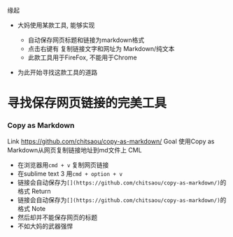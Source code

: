 缘起
- 大妈使用某款工具, 能够实现
  + 自动保存网页标题和链接为markdown格式
  + 点击右键有 复制链接文字和网址为 Markdown/纯文本
  + 此款工具用于FireFox, 不能用于Chrome

- 为此开始寻找这款工具的道路

# 寻找保存网页链接的完美工具

### Copy as Markdown

Link https://github.com/chitsaou/copy-as-markdown/
Goal 使用Copy as Markdown从网页复制链接地址到md文件上
CML
- 在浏览器用`cmd + v` 复制网页链接
- 在sublime text 3 用`cmd + option + v `
- 链接会自动保存为`[](https://github.com/chitsaou/copy-as-markdown/)`的格式
Return
- 链接会自动保存为`[](https://github.com/chitsaou/copy-as-markdown/)`的格式
Note
- 然后却并不能保存网页的标题
- 不如大妈的武器强悍
